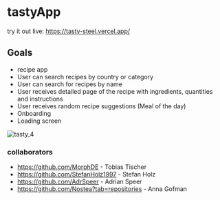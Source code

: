 # tastyApp

try it out live: 
https://tasty-steel.vercel.app/

## Goals
- recipe app
- User can search recipes by country or category
- User can search for recipes by name
- User receives detailed page of the recipe with ingredients, quantities and instructions
- User receives random recipe suggestions (Meal of the day)
- Onboarding
- Loading screen

![tasty_4](https://github.com/user-attachments/assets/2707e3f5-8906-4c13-afe9-6e71ca0c3d2d)

### collaborators
- https://github.com/MorphDE - Tobias Tischer
- https://github.com/StefanHolz1997 - Stefan Holz
- https://github.com/AdrSpeer - Adrian Speer
- https://github.com/Nostea?tab=repositories - Anna Gofman


